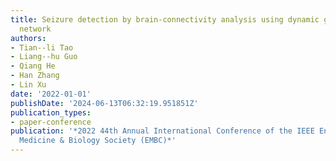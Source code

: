 ```yaml
---
title: Seizure detection by brain-connectivity analysis using dynamic graph isomorphism
  network
authors:
- Tian--li Tao
- Liang--hu Guo
- Qiang He
- Han Zhang
- Lin Xu
date: '2022-01-01'
publishDate: '2024-06-13T06:32:19.951851Z'
publication_types:
- paper-conference
publication: '*2022 44th Annual International Conference of the IEEE Engineering in
  Medicine & Biology Society (EMBC)*'
---
```

